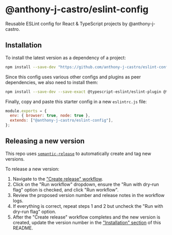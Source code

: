 # @anthony-j-castro/eslint-config

Reusable ESLint config for React & TypeScript projects by @anthony-j-castro.

## Installation

To install the latest version as a dependency of a project:

```bash
npm install --save-dev "https://github.com/anthony-j-castro/eslint-config.git#semver:1.0.1"
```

Since this config uses various other configs and plugins as peer dependencies, we also need to install them:

```bash
npm install --save-dev --save-exact @typescript-eslint/eslint-plugin @typescript-eslint/parser eslint eslint-config-prettier eslint-import-resolver-typescript eslint-plugin-import eslint-plugin-prettier eslint-plugin-react eslint-plugin-react-hooks prettier typescript
```

Finally, copy and paste this starter config in a new `eslintrc.js` file:

```javascript
module.exports = {
  env: { browser: true, node: true },
  extends: ["@anthony-j-castro/eslint-config"],
};
```

## Releasing a new version

This repo uses [`semantic-release`](https://github.com/semantic-release/semantic-release) to automatically create and tag new versions.

To release a new version:

1. Navigate to the ["Create release" workflow](https://github.com/anthony-j-castro/eslint-config/actions/workflows/release.yml).
2. Click on the "Run workflow" dropdown, ensure the "Run with dry-run flag" option is checked, and click "Run workflow".
3. Review the proposed version number and release notes in the workflow logs.
4. If everything is correct, repeat steps 1 and 2 but uncheck the "Run with dry-run flag" option.
5. After the "Create release" workflow completes and the new version is created, update the version number in the ["Installation" section](#installation) of this README.
